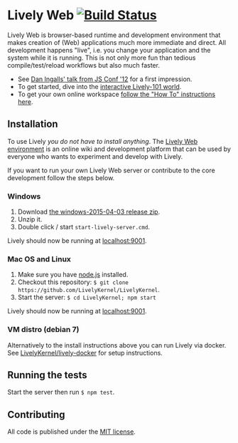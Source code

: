 # Lively Web [![Build Status](https://secure.travis-ci.org/LivelyKernel/LivelyKernel.png?branch=master)](http://travis-ci.org/LivelyKernel/LivelyKernel)

Lively Web is browser-based runtime and development environment that makes creation of (Web) applications much more immediate and direct. All development happens "live", i.e. you change your application and the system while it is running. This is not only more fun than tedious compile/test/reload workflows but also much faster.

- See [Dan Ingalls' talk from JS Conf '12](http://youtu.be/QTJRwKOFddc) for a first impression.
- To get started, dive into the [interactive Lively-101 world](http://lively-web.org/users/robertkrahn/Lively-101.html).
- To get your own online workspace [follow the "How To" instructions here](http://lively-web.org/welcome.html).

## Installation

To use Lively _you do not have to install anything_. The [Lively Web environment](http://lively-web.org/) is an
online wiki and development platform that can be used by everyone who wants
to experiment and develop with Lively.

If you want to run your own Lively Web server or contribute to the core
development follow the steps below.

### Windows

1. Download [the windows-2015-04-03 release zip](https://github.com/LivelyKernel/LivelyKernel/releases/tag/windows-2015-04-03).
2. Unzip it.
3. Double click / start `start-lively-server.cmd`.

Lively should now be running at [localhost:9001](http://localhost:9001/welcome.html).

### Mac OS and Linux

1. Make sure you have [node.js](https://nodejs.org/en/download/) installed.
2. Checkout this repository: `$ git clone https://github.com/LivelyKernel/LivelyKernel`.
3. Start the server: `$ cd LivelyKernel; npm start`

Lively should now be running at [localhost:9001](http://localhost:9001/welcome.html).

### VM distro (debian 7)

Alternatively to the install instructions above you can run Lively via docker. See [LivelyKernel/lively-docker](https://github.com/LivelyKernel/lively-docker/blob/master/README.md) for setup instructions.

## Running the tests

Start the server then run `$ npm test`.

## Contributing

All code is published under the [MIT license](https://github.com/LivelyKernel/LivelyKernel/blob/master/LICENSE).
